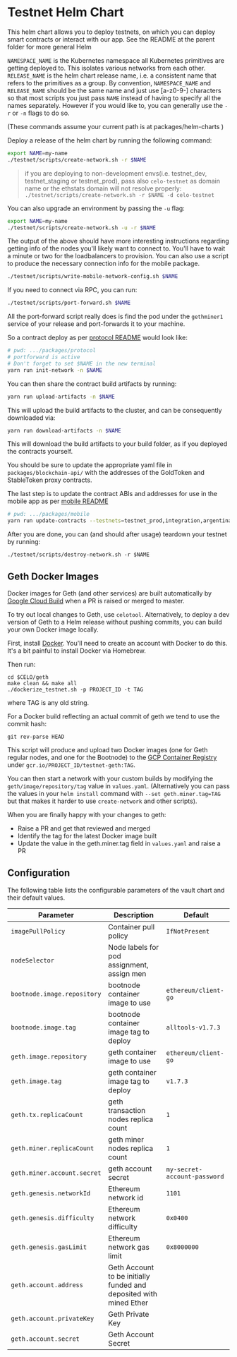 # Testnet Helm Chart

This helm chart allows you to deploy testnets, on which you can deploy smart contracts or interact with our app. See the README at the parent folder for more general Helm

`NAMESPACE_NAME` is the Kubernetes namespace all Kubernetes primitives are getting deployed to. This isolates various networks from each other. `RELEASE_NAME` is the helm chart release name, i.e. a consistent name that refers to the primitives as a group. By convention, `NAMESPACE_NAME` and `RELEASE_NAME` should be the same name and just use [a-z0-9\-] characters so that most scripts you just pass `NAME` instead of having to specify all the names separately. However if you would like to, you can generally use the `-r` or `-n` flags to do so.

(These commands assume your current path is at packages/helm-charts )

Deploy a release of the helm chart by running the following command:

```bash
export NAME=my-name
./testnet/scripts/create-network.sh -r $NAME
```

> if you are deploying to non-development envs(i.e. testnet_dev, testnet_staging or testnet_prod), pass also `celo-testnet` as domain name
> or the ethstats domain will not resolve properly: `./testnet/scripts/create-network.sh -r $NAME -d celo-testnet`

You can also upgrade an environment by passing the `-u` flag:

```bash
export NAME=my-name
./testnet/scripts/create-network.sh -u -r $NAME
```

The output of the above should have more interesting instructions regarding getting info of the nodes you'll likely want to connect to. You'll have to wait a minute or two for the loadbalancers to provision. You can also use a script to produce the necessary connection info for the mobile package.

```bash
./testnet/scripts/write-mobile-network-config.sh $NAME
```

If you need to connect via RPC, you can run:

```bash
./testnet/scripts/port-forward.sh $NAME
```

All the port-forward script really does is find the pod under the `gethminer1` service of your release and port-forwards it to your machine.

So a contract deploy as per [protocol README](../../protocol/README.md) would look like:

```bash
# pwd: .../packages/protocol
# portforward is active
# Don't forget to set $NAME in the new terminal
yarn run init-network -n $NAME
```

You can then share the contract build artifacts by running:

```bash
yarn run upload-artifacts -n $NAME
```

This will upload the build artifacts to the cluster, and can be consequently downloaded via:

```bash
yarn run download-artifacts -n $NAME
```

This will download the build artifacts to your build folder, as if you deployed the contracts yourself.

You should be sure to update the appropriate yaml file in `packages/blockchain-api/` with the addresses of the GoldToken and StableToken proxy contracts.

The last step is to update the contract ABIs and addresses for use in the mobile app as per [mobile README](../../mobile/README.md)

```bash
# pwd: .../packages/mobile
yarn run update-contracts --testnets=testnet_prod,integration,argentinastaging,argentinaproduction,$NAME
```

After you are done, you can (and should after usage) teardown your testnet by running:

```console
./testnet/scripts/destroy-network.sh -r $NAME
```

## Geth Docker Images

Docker images for Geth (and other services) are built automatically by [Google Cloud Build](https://console.cloud.google.com/cloud-build/triggers?organizationId=54829595577&project=celo-testnet) when a PR is raised or merged to master.

To try out local changes to Geth, use `celotool`. Alternatively, to deploy a dev version of Geth to a Helm release without pushing commits, you can build your own Docker image locally.

First, install [Docker](https://store.docker.com/editions/community/docker-ce-desktop-mac). You'll need to create an account with Docker to do this. It's a bit painful to install Docker via Homebrew.

Then run:

```console
cd $CELO/geth
make clean && make all
./dockerize_testnet.sh -p PROJECT_ID -t TAG
```

where TAG is any old string.

For a Docker build reflecting an actual commit of geth we tend to use the commit hash:

```console
git rev-parse HEAD
```

This script will produce and upload two Docker images (one for Geth regular nodes, and one for the Bootnode) to the [GCP Container Registry](https://console.cloud.google.com/gcr/images/celo-testnet/GLOBAL/testnet-geth) under `gcr.io/PROJECT_ID/testnet-geth:TAG`.

You can then start a network with your custom builds by modifying the `geth/image/repository/tag` value in `values.yaml`. (Alternatively you can pass the values in your `helm install` command with `--set geth.miner.tag=TAG` but that makes it harder to use `create-network` and other scripts).

When you are finally happy with your changes to geth:

- Raise a PR and get that reviewed and merged
- Identify the tag for the latest Docker image built
- Update the value in the geth.miner.tag field in `values.yaml` and raise a PR

## Configuration

The following table lists the configurable parameters of the vault chart and their default values.

| Parameter                   | Description                                                        | Default                      |
| --------------------------- | ------------------------------------------------------------------ | ---------------------------- |
| `imagePullPolicy`           | Container pull policy                                              | `IfNotPresent`               |
| `nodeSelector`              | Node labels for pod assignment, assign men                                      |                              |
| `bootnode.image.repository` | bootnode container image to use                                    | `ethereum/client-go`         |
| `bootnode.image.tag`        | bootnode container image tag to deploy                             | `alltools-v1.7.3`            |
| `geth.image.repository`     | geth container image to use                                        | `ethereum/client-go`         |
| `geth.image.tag`            | geth container image tag to deploy                                 | `v1.7.3`                     |
| `geth.tx.replicaCount`      | geth transaction nodes replica count                               | `1`                          |
| `geth.miner.replicaCount`   | geth miner nodes replica count                                     | `1`                          |
| `geth.miner.account.secret` | geth account secret                                                | `my-secret-account-password` |
| `geth.genesis.networkId`    | Ethereum network id                                                | `1101`                       |
| `geth.genesis.difficulty`   | Ethereum network difficulty                                        | `0x0400`                     |
| `geth.genesis.gasLimit`     | Ethereum network gas limit                                         | `0x8000000`                  |
| `geth.account.address`      | Geth Account to be initially funded and deposited with mined Ether |                              |
| `geth.account.privateKey`   | Geth Private Key                                                   |                              |
| `geth.account.secret`       | Geth Account Secret                                                |                              |
